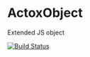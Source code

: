 # ActoxObject

Extended JS object

[![Build Status](https://travis-ci.org/ravid7000/ActoxObject.svg?branch=master)](https://travis-ci.org/ravid7000/ActoxObject)
